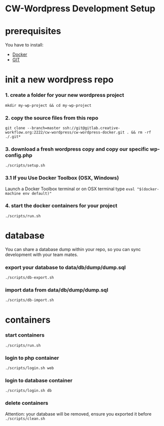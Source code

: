 # CW-Wordpress Development Setup

# prerequisites
You have to install:
  * [Docker](https://docs.docker.com/engine/installation/)
  * [GIT](https://git-scm.com/book/en/v2/Getting-Started-Installing-Git)

# init a new wordpress repo

### 1. create a folder for your new wordpress project
``mkdir my-wp-project && cd my-wp-project``

### 2. copy the source files from this repo
``git clone --branch=master ssh://git@gitlab.creative-workflow.org:2222/cw-wordpress/cw-wordpress-docker.git . && rm -rf ./.git*``

### 3. download a fresh wordpress copy and copy our specific wp-config.php
``./scripts/setup.sh``

### 3.1 If you Use Docker Toolbox (OSX, Windows)
Launch a Docker Toolbox terminal or on OSX terminal type ``eval "$(docker-machine env default)"``

### 4. start the docker containers for your project
``./scripts/run.sh``

# database
You can share a database dump within your repo, so you can sync development with your team mates.
### export your database to data/db/dump/dump.sql
``./scripts/db-export.sh``

### import data from data/db/dump/dump.sql
``./scripts/db-import.sh``

# containers
### start containers
``./scripts/run.sh``

### login to php container
``./scripts/login.sh web``

### login to database container
``./scripts/login.sh db``

### delete containers
Attention: your database will be removed, ensure you exported it before
``./scripts/clean.sh``
